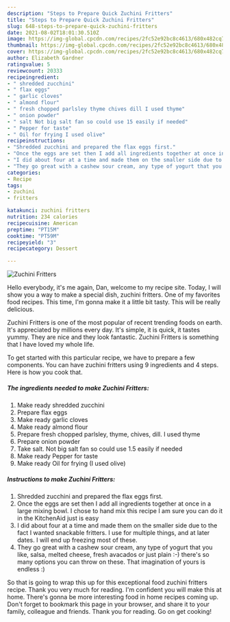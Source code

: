 ```yaml
---
description: "Steps to Prepare Quick Zuchini Fritters"
title: "Steps to Prepare Quick Zuchini Fritters"
slug: 648-steps-to-prepare-quick-zuchini-fritters
date: 2021-08-02T18:01:30.510Z
image: https://img-global.cpcdn.com/recipes/2fc52e92bc8c4613/680x482cq70/zuchini-fritters-recipe-main-photo.jpg
thumbnail: https://img-global.cpcdn.com/recipes/2fc52e92bc8c4613/680x482cq70/zuchini-fritters-recipe-main-photo.jpg
cover: https://img-global.cpcdn.com/recipes/2fc52e92bc8c4613/680x482cq70/zuchini-fritters-recipe-main-photo.jpg
author: Elizabeth Gardner
ratingvalue: 5
reviewcount: 20333
recipeingredient:
- " shredded zucchini"
- " flax eggs"
- " garlic cloves"
- " almond flour"
- " fresh chopped parlsley thyme chives dill I used thyme"
- " onion powder"
- " salt Not big salt fan so could use 15 easily if needed"
- " Pepper for taste"
- " Oil for frying I used olive"
recipeinstructions:
- "Shredded zucchini and prepared the flax eggs first."
- "Once the eggs are set then I add all ingredients together at once in a large mixing bowl. I chose to hand mix this recipe I am sure you can do it in the KitchenAid just is easy"
- "I did about four at a time and made them on the smaller side due to the fact I wanted snackable fritters. I use for multiple things, and at later dates. I will end up freezing most of these."
- "They go great with a cashew sour cream, any type of yogurt that you like, salsa, melted cheese, fresh avacados or just plain :-) there&#39;s so many options you can throw on these. That imagination of yours is endless :)"
categories:
- Recipe
tags:
- zuchini
- fritters

katakunci: zuchini fritters 
nutrition: 234 calories
recipecuisine: American
preptime: "PT15M"
cooktime: "PT59M"
recipeyield: "3"
recipecategory: Dessert

---
```



![Zuchini Fritters](https://img-global.cpcdn.com/recipes/2fc52e92bc8c4613/680x482cq70/zuchini-fritters-recipe-main-photo.jpg)

Hello everybody, it's me again, Dan, welcome to my recipe site. Today, I will show you a way to make a special dish, zuchini fritters. One of my favorites food recipes. This time, I'm gonna make it a little bit tasty. This will be really delicious.

Zuchini Fritters is one of the most popular of recent trending foods on earth. It's appreciated by millions every day. It's simple, it is quick, it tastes yummy. They are nice and they look fantastic. Zuchini Fritters is something that I have loved my whole life.




To get started with this particular recipe, we have to prepare a few components. You can have zuchini fritters using 9 ingredients and 4 steps. Here is how you cook that.

<!--inarticleads1-->

##### The ingredients needed to make Zuchini Fritters:

1. Make ready  shredded zucchini
1. Prepare  flax eggs
1. Make ready  garlic cloves
1. Make ready  almond flour
1. Prepare  fresh chopped parlsley, thyme, chives, dill. I used thyme
1. Prepare  onion powder
1. Take  salt. Not big salt fan so could use 1.5 easily if needed
1. Make ready  Pepper for taste
1. Make ready  Oil for frying (I used olive)




<!--inarticleads2-->

##### Instructions to make Zuchini Fritters:

1. Shredded zucchini and prepared the flax eggs first.
1. Once the eggs are set then I add all ingredients together at once in a large mixing bowl. I chose to hand mix this recipe I am sure you can do it in the KitchenAid just is easy
1. I did about four at a time and made them on the smaller side due to the fact I wanted snackable fritters. I use for multiple things, and at later dates. I will end up freezing most of these.
1. They go great with a cashew sour cream, any type of yogurt that you like, salsa, melted cheese, fresh avacados or just plain :-) there&#39;s so many options you can throw on these. That imagination of yours is endless :)




So that is going to wrap this up for this exceptional food zuchini fritters recipe. Thank you very much for reading. I'm confident you will make this at home. There's gonna be more interesting food in home recipes coming up. Don't forget to bookmark this page in your browser, and share it to your family, colleague and friends. Thank you for reading. Go on get cooking!
